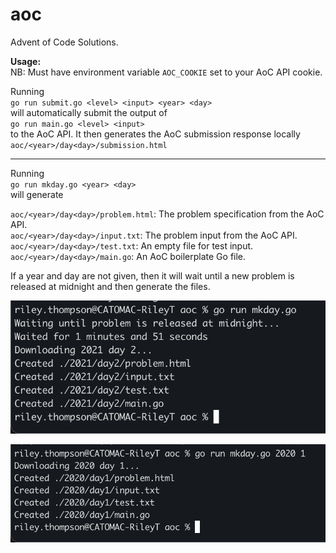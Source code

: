 # aoc
Advent of Code Solutions.

**Usage:**\
NB: Must have environment variable `AOC_COOKIE` set to your AoC API cookie.

Running\
`go run submit.go <level> <input> <year> <day>`\
will automatically submit the output of\
`go run main.go <level> <input>`\
to the AoC API. It then generates the AoC submission response locally
`aoc/<year>/day<day>/submission.html`

---

Running\
`go run mkday.go <year> <day>`\
will generate

`aoc/<year>/day<day>/problem.html`: The problem specification from the AoC API.\
`aoc/<year>/day<day>/input.txt`: The problem input from the AoC API.\
`aoc/<year>/day<day>/test.txt`: An empty file for test input.\
`aoc/<year>/day<day>/main.go`: An AoC boilerplate Go file.

If a year and day are not given, then it will wait until a new problem is released at midnight and then generate the files.

![midnight](imgs/midnight.png)

![output](imgs/output.png)
